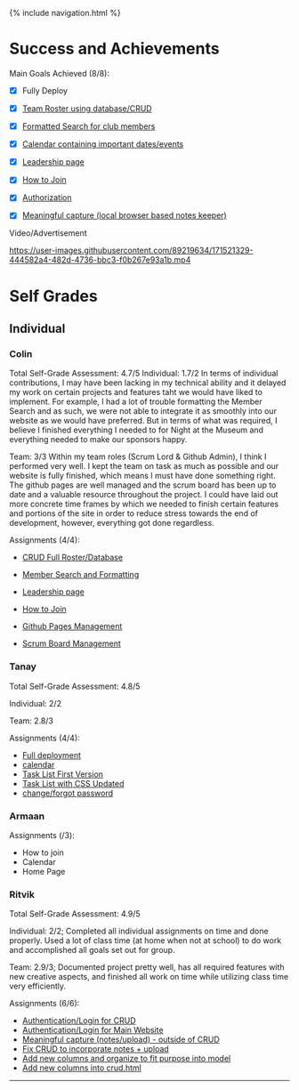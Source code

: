{% include navigation.html %}

# Success and Achievements #

Main Goals Achieved (8/8):
- [x] Fully Deploy
- [x] [Team Roster using database/CRUD](https://github.com/KoolKidKai/Siuuuu/blob/main/cruddy/templates/cruddy/crud_async.html)
- [x] [Formatted Search for club members](https://github.com/KoolKidKai/Siuuuu/blob/main/cruddy/templates/cruddy/search.html)
- [x] [Calendar containing important dates/events](https://github.com/KoolKidKai/Siuuuu/blob/main/templates/calendar.html)
- [x] [Leadership page](https://github.com/KoolKidKai/Siuuuu/blob/main/templates/clubRoster.html)
- [x] [How to Join](https://github.com/KoolKidKai/Siuuuu/blob/main/templates/join.html)
- [x] [Authorization](https://github.com/KoolKidKai/Siuuuu/blob/main/cruddy/login.py)
- [x] [Meaningful capture (local browser based notes keeper)](https://github.com/KoolKidKai/Siuuuu/blob/main/templates/notes.html)


Video/Advertisement

https://user-images.githubusercontent.com/89219634/171521329-444582a4-482d-4736-bbc3-f0b267e93a1b.mp4


# Self Grades #

## Individual ##

### Colin ###
Total Self-Grade Assessment: 4.7/5
Individual: 1.7/2
In terms of individual contributions, I may have been lacking in my technical ability and it delayed my work on certain projects and features taht we would have liked to implement. For example, I had a lot of trouble formatting the Member Search and as such, we were not able to integrate it as smoothly into our website as we would have preferred. But in terms of what was required, I believe I finished everything I needed to for Night at the Museum and everything needed to make our sponsors happy.

Team: 3/3
Within my team roles (Scrum Lord & Github Admin), I think I performed very well. I kept the team on task as much as possible and our website is fully finished, which means I must have done something right. The github pages are well managed and the scrum board has been up to date and a valuable resource throughout the project. I could have laid out more concrete time frames by which we needed to finish certain features and portions of the site in order to reduce stress towards the end of development, however, everything got done regardless.

Assignments (4/4):
- [CRUD Full Roster/Database](https://github.com/KoolKidKai/Siuuuu/blob/main/cruddy/app_crud_api.py)
- [Member Search and Formatting](https://github.com/KoolKidKai/Siuuuu/blob/main/cruddy/templates/cruddy/search.html)
- [Leadership page](https://github.com/KoolKidKai/Siuuuu/blob/main/templates/clubRoster.html)
- [How to Join](https://github.com/KoolKidKai/Siuuuu/blob/main/templates/join.html)


- [Github Pages Management](https://koolkidkai.github.io/Siuuuu/)
- [Scrum Board Management](https://github.com/KoolKidKai/Siuuuu/projects/1)

### Tanay ###
Total Self-Grade Assessment: 4.8/5

Individual: 2/2

Team: 2.8/3

Assignments (4/4):
- [Full deployment](https://github.com/KoolKidKai/Siuuuu/blob/main/deploymentguide.md)
- [calendar](https://github.com/KoolKidKai/Siuuuu/commit/75f88b883f023e2dcb3369ba5549098900907bc2)
- [Task List First Version](https://github.com/KoolKidKai/Siuuuu/commit/d48794b1f06b4378961f4352d5db016e237ac0d8)
- [Task List with CSS Updated](https://github.com/KoolKidKai/Siuuuu/commit/9b89b0ebf8f006048c3e0e2845b7ed82776ac818)
- [change/forgot password](https://github.com/KoolKidKai/Siuuuu/commit/3632808904c1239394df04601d07a410693e7c6f)

### Armaan ###
Assignments (/3):
- How to join
- Calendar
- Home Page

### Ritvik ###
Total Self-Grade Assessment: 4.9/5

Individual: 2/2; Completed all individual assignments on time and done properly. Used a lot of class time (at home when not at school) to do work and accomplished all goals set out for group. 

Team: 2.9/3; Documented project pretty well, has all required features with new creative aspects, and finished all work on time while utilizing class time very efficiently. 

Assignments (6/6):
- [Authentication/Login for CRUD](https://github.com/KoolKidKai/Siuuuu/blob/main/cruddy/login.py)
- [Authentication/Login for Main Website](https://github.com/KoolKidKai/Siuuuu/blob/main/templates/login.html)
- [Meaningful capture (notes/upload) - outside of CRUD](https://github.com/KoolKidKai/Siuuuu/blob/main/templates/notes.html)
- [Fix CRUD to incorporate notes + upload](https://github.com/KoolKidKai/Siuuuu/blob/main/cruddy/app_crud.py)
- [Add new columns and organize to fit purpose into model](https://github.com/KoolKidKai/Siuuuu/blob/main/cruddy/model.py)
- [Add new columns into crud.html](https://github.com/KoolKidKai/Siuuuu/blob/main/cruddy/templates/cruddy/crud.html)

---------------------------------------------------------------------------------------------------------------------------------------
